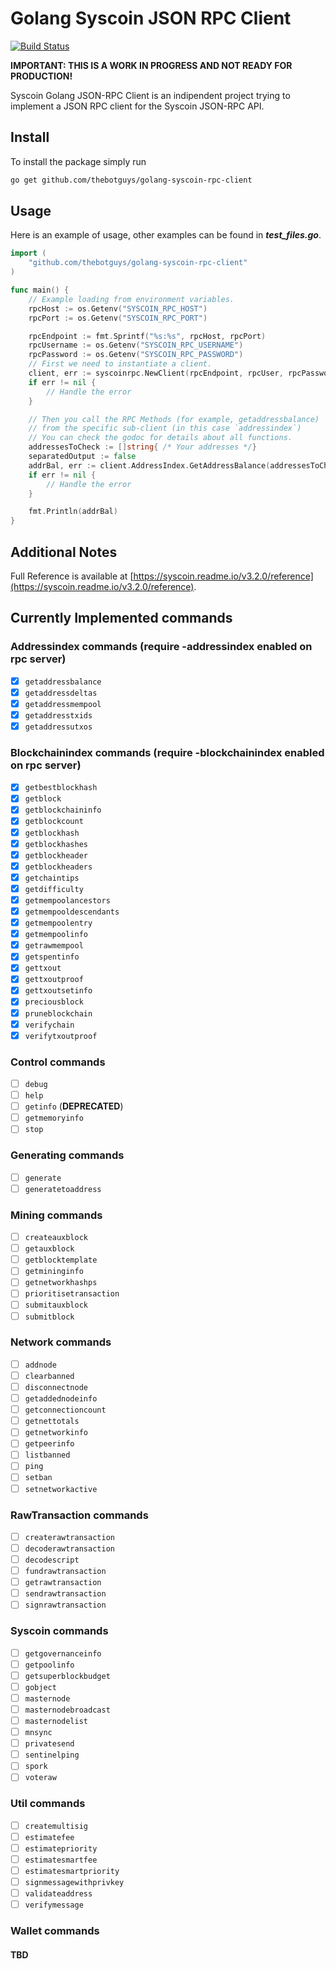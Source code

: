 # Golang Syscoin JSON RPC Client

[![Build Status](https://travis-ci.org/thebotguys/golang-syscoin-rpc-client.svg?branch=master)](https://travis-ci.org/thebotguys/golang-syscoin-rpc-client)

**IMPORTANT: THIS IS A WORK IN PROGRESS AND NOT READY FOR PRODUCTION!**

Syscoin Golang JSON-RPC Client is an indipendent project trying to implement a JSON RPC client for the Syscoin JSON-RPC API.

## Install

To install the package simply run

``` bash
go get github.com/thebotguys/golang-syscoin-rpc-client
```

## Usage

Here is an example of usage, other examples can be found in ***test_files.go***.

``` go
import (
    "github.com/thebotguys/golang-syscoin-rpc-client"
)

func main() {
    // Example loading from environment variables.
    rpcHost := os.Getenv("SYSCOIN_RPC_HOST")
    rpcPort := os.Getenv("SYSCOIN_RPC_PORT")

    rpcEndpoint := fmt.Sprintf("%s:%s", rpcHost, rpcPort)
    rpcUsername := os.Getenv("SYSCOIN_RPC_USERNAME")
    rpcPassword := os.Getenv("SYSCOIN_RPC_PASSWORD")
    // First we need to instantiate a client.
    client, err := syscoinrpc.NewClient(rpcEndpoint, rpcUser, rpcPassword)
    if err != nil {
        // Handle the error
    }

    // Then you call the RPC Methods (for example, getaddressbalance)
    // from the specific sub-client (in this case `addressindex`)
    // You can check the godoc for details about all functions.
    addressesToCheck := []string{ /* Your addresses */}
    separatedOutput := false
    addrBal, err := client.AddressIndex.GetAddressBalance(addressesToCheck, separatedOutput)
    if err != nil {
        // Handle the error
    }

    fmt.Println(addrBal)
}
```

## Additional Notes

Full Reference is available at [https://syscoin.readme.io/v3.2.0/reference](https://syscoin.readme.io/v3.2.0/reference).

## Currently Implemented commands

### Addressindex commands (require -addressindex enabled on rpc server)

- [x] `getaddressbalance`
- [x] `getaddressdeltas`
- [x] `getaddressmempool`
- [x] `getaddresstxids`
- [x] `getaddressutxos`

### Blockchainindex commands (require -blockchainindex enabled on rpc server)

- [x] `getbestblockhash`
- [x] `getblock`
- [x] `getblockchaininfo`
- [x] `getblockcount`
- [x] `getblockhash`
- [x] `getblockhashes`
- [x] `getblockheader`
- [x] `getblockheaders`
- [x] `getchaintips`
- [x] `getdifficulty`
- [x] `getmempoolancestors`
- [x] `getmempooldescendants`
- [x] `getmempoolentry`
- [x] `getmempoolinfo`
- [x] `getrawmempool`
- [x] `getspentinfo`
- [x] `gettxout`
- [x] `gettxoutproof`
- [x] `gettxoutsetinfo`
- [x] `preciousblock`
- [x] `pruneblockchain`
- [x] `verifychain`
- [x] `verifytxoutproof`

### Control commands

- [ ] `debug`
- [ ] `help`
- [ ] `getinfo` (**DEPRECATED**)
- [ ] `getmemoryinfo`
- [ ] `stop`

### Generating commands

- [ ] `generate`
- [ ] `generatetoaddress`

### Mining commands

- [ ] `createauxblock`
- [ ] `getauxblock`
- [ ] `getblocktemplate`
- [ ] `getmininginfo`
- [ ] `getnetworkhashps`
- [ ] `prioritisetransaction`
- [ ] `submitauxblock`
- [ ] `submitblock`

### Network commands

- [ ] `addnode`
- [ ] `clearbanned`
- [ ] `disconnectnode`
- [ ] `getaddednodeinfo`
- [ ] `getconnectioncount`
- [ ] `getnettotals`
- [ ] `getnetworkinfo`
- [ ] `getpeerinfo`
- [ ] `listbanned`
- [ ] `ping`
- [ ] `setban`
- [ ] `setnetworkactive`

### RawTransaction commands

- [ ] `createrawtransaction`
- [ ] `decoderawtransaction`
- [ ] `decodescript`
- [ ] `fundrawtransaction`
- [ ] `getrawtransaction`
- [ ] `sendrawtransaction`
- [ ] `signrawtransaction`

### Syscoin commands

- [ ] `getgovernanceinfo`
- [ ] `getpoolinfo`
- [ ] `getsuperblockbudget`
- [ ] `gobject`
- [ ] `masternode`
- [ ] `masternodebroadcast`
- [ ] `masternodelist`
- [ ] `mnsync`
- [ ] `privatesend`
- [ ] `sentinelping`
- [ ] `spork`
- [ ] `voteraw`

### Util commands

- [ ] `createmultisig`
- [ ] `estimatefee`
- [ ] `estimatepriority`
- [ ] `estimatesmartfee`
- [ ] `estimatesmartpriority`
- [ ] `signmessagewithprivkey`
- [ ] `validateaddress`
- [ ] `verifymessage`

### Wallet commands

#### TBD